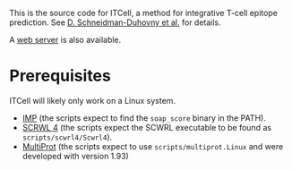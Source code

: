 This is the source code for ITCell, a method for integrative T-cell epitope
prediction.
See [D. Schneidman-Duhovny et al.](https://doi.org/10.1101/415661) for details.

A [web server](https://salilab.org/itcell/) is also available.

# Prerequisites

ITCell will likely only work on a Linux system.

 - [IMP](https://integrativemodeling.org/) (the scripts expect to find the
   `soap_score` binary in the PATH).
 - [SCRWL 4](http://dunbrack.fccc.edu/scwrl4/) (the scripts expect the SCWRL
   executable to be found as `scripts/scwrl4/Scwrl4`).
 - [MultiProt](http://bioinfo3d.cs.tau.ac.il/MultiProt/) (the scripts expect
   to use `scripts/multiprot.Linux` and were developed with version 1.93)
